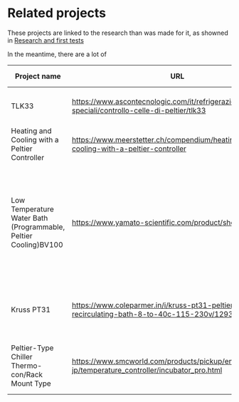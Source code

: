 # Related projects

These projects are linked to the research than was made for it, as showned in [Research and first tests](https://github.com/FOSH-following-demand/thermostatic-water-bath/blob/master/dev_plan.md#week-1-research-and-first-tests)

In the meantime, there are a lot of


| Project name  | URL           | Active/Not active | Notes - relevance |
| ------------- | ------------- | ----------------- | -------------- |
| TLK33 | https://www.ascontecnologic.com/it/refrigerazione/regolatori-speciali/controllo-celle-di-peltier/tlk33 | Active |  Peltier cell regulator (Italian Company)  |
| Heating and Cooling with a Peltier Controller  |  https://www.meerstetter.ch/compendium/heating-and-cooling-with-a-peltier-controller  | Active |  TEC Controllers |
| Low Temperature Water Bath (Programmable, Peltier Cooling)BV100 |  https://www.yamato-scientific.com/product/show/bv100_2/  | Active  |  Space saving low temperature water bath with program operation function, high precision temp. control and low vibration type with Peltiert device equipped  |
|  Kruss PT31  | https://www.coleparmer.in/i/kruss-pt31-peltier-thermostat-recirculating-bath-8-to-40c-115-230v/1293012  |  Active  | Controls the temperature of refractometers, polarimeters, and other equipment  |
|  Peltier-Type Chiller Thermo-con/Rack Mount Type  |  https://www.smcworld.com/products/pickup/en-jp/temperature_controller/incubator_pro.html  | Active  |  Can precisely control the temperature of a heat source or process fluid  |
